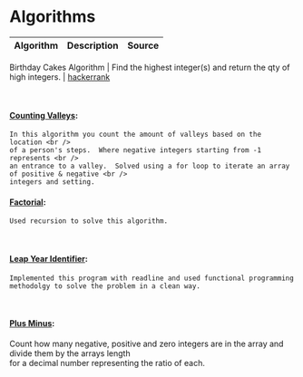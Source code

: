# Algorithms
Algorithm | Description | Source
--- | --- | ---
<!-- #### [Apples & Oranges](#): -->                                                            
Birthday Cakes Algorithm | Find the highest integer(s) and return the qty of high integers. | [hackerrank](https://www.hackerrank.com/challenges/birthday-cake-candles/problem)

&nbsp;


<!-- #### [Compare Triplets](#): -->

#### [Counting Valleys](#):

    In this algorithm you count the amount of valleys based on the location <br />
    of a person's steps.  Where negative integers starting from -1 represents <br />
    an entrance to a valley.  Solved using a for loop to iterate an array of positive & negative <br />
    integers and setting.

<!-- #### [Diagonal Difference](#): -->

#### [Factorial](#):

    Used recursion to solve this algorithm.

&nbsp;

#### [Leap Year Identifier](#):
    Implemented this program with readline and used functional programming methodolgy to solve the problem in a clean way.

<!-- #### [Merge Sort](#): -->

&nbsp;

#### [Plus Minus](https://github.com/DariusRain/algorithm-practice/blob/master/plus-minus.js):
Count how many negative, positive and zero integers are in the array and divide them by the arrays length <br/> for a decimal number representing the ratio of each. 


<!-- #### [Simple Array Sum](#): -->



<!-- #### [Very Big Sum](#): -->

